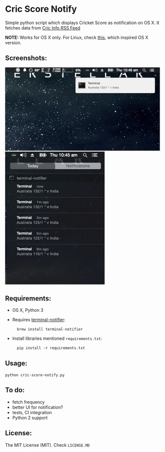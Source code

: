 # Cric Score Notify

Simple python script which displays Cricket Score as notification on OS X. It fetches data from [Cric Info RSS Feed](http://static.cricinfo.com/rss/livescores.xml)

**NOTE:** Works for OS X only. For Linux, check [this](https://github.com/neo1691/scorer.py), which inspired OS X version.

## Screenshots:

![notification](screenshots/screenshot0.png)
![notification center sidebar](screenshots/screenshot1.png)


## Requirements:
- OS X, Python 3
- Requires [terminal-notifier](https://github.com/alloy/terminal-notifier):
        
        brew install terminal-notifier 
- Install libraries mentioned `requirements.txt`:
        
        pip install -r requirements.txt

## Usage:

    python cric-score-notify.py

## To do:
- fetch frequency
- better UI for notification?
- tests, CI integration
- Python 2 support

## License:

The MIT License (MIT). Check `LICENSE.MD`